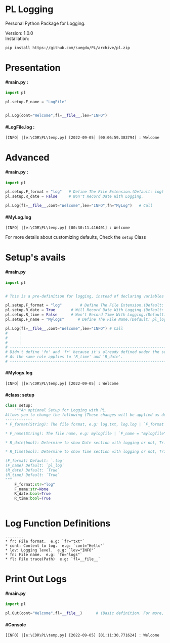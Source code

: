 # PL Logging
Personal Python Package for Logging.

Version: 1.0.0  
Installation: 
```
pip install https://github.com/suegdu/PL/archive/pl.zip
```
# Presentation
<h4>#main.py :</h4>

```py
import pl

pl.setup.F_name = "LogFile"


pl.Log(cont="Welcome",fl=__file__,lev="INFO")

```

<h4>#LogFile.log :</h4>

```log
[INFO] |[e:\CDR\PL\temp.py] [2022-09-05] [00:06:59.383794] : Welcome
```
# Advanced

<h4>#main.py :</h4>

```py
import pl

pl.setup.F_format = "log" 	# Define The File Extension.(Default: log)
pl.setup.R_date = False 	# Won't Record Date With Logging.

pl.Log(fl=__file__,cont="Welcome",lev="INFO",fn="MyLog")   # Call

```

<h4>#MyLog.log</h4>

```
[INFO] |[e:\CDR\PL\temp.py] [00:30:11.416401] : Welcome
```



For more details about customizing defaults, Check the `setup` Class

# Setup's avails
<h4>#main.py</h4>

```py
import pl


# This is a pre-definition for logging, instead of declaring variables each time while calling the Log function, Define it once at the beginning of your script. It's a setup.

pl.setup.F_format = "log"        # Define The File Extension.(Default: log)
pl.setup.R_date = True       # Will Record Date With Logging.(Default: True)
pl.setup.R_time = False      # Won't Record Time With Logging.(Default: True)
pl.setup.F_name = "Mylogs"      # Define The File Name.(Default: pl_log)

pl.Log(fl=__file__,cont="Welcome",lev="INFO") # Call
#     |
#     |
#     |
# ---------------------------------------------------------------------------------
# Didn't define 'fn' and 'fr' because it's already defined under the setup section.
# As the same role applies to 'R_time' and 'R_date'.
# ---------------------------------------------------------------------------------


```

<h4>#Mylogs.log</h4>

```log
[INFO] |[e:\CDR\PL\temp.py] [2022-09-05] : Welcome
```
<h4>#class: setup</h4>

```py
class setup:
    """An optional Setup for Logging with PL.
Allows you to change the following (These changes will be applied as default from the start of your script while Logging with PL. Allows you to not define these specific variables each time while calling the Logger.):
------------
* F_format(String): The file format, e.g: log.txt, log.log | `F_format = "txt" `

* F_name(String): The file name, e.g: mylogfile | `F_name = "mylogfile"`

* R_date(bool): Determine to show Date section with logging or not, Triggered by `False` / `True`

* R_time(bool): Determine to show Time section with logging or not, Triggered by `False` / `True`

(F_format) Default: `.log`
(F_name) Default: `pl_log`
(R_date) Default: `True`
(R_time) Default: `True`
"""
    F_format:str="log"
    F_name:str=None
    R_date:bool=True
    R_time:bool=True
    
```

# Log Function Definitions

```
--------
* fr: File format.  e.g: `fr="txt"`
* cont: Content to log.  e.g: `cont="Hello"`
* lev: Logging level.  e.g: `lev="INFO"`
* fn: File name.  e.g: `fn="logs"`
* fl: File trace(Path)  e.g: `fl=__file__`
```


# Print Out Logs

<h4>#main.py</h4>

```py
import pl

pl.Out(cont="Welcome",fl=__file__)      # (Basic definition. For more, The Out function does apply to everything that the Log function does, the setup way for example.)
```

<h4>#Console</h4>

```
[INFO] |[e:\CDR\PL\temp.py] [2022-09-05] [01:11:30.771624] : Welcome
```
